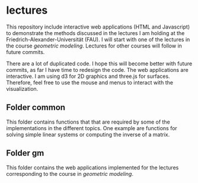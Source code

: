 # lectures
This repository include interactive web applications (HTML and Javascript) to demonstrate the methods discussed 
in the lectures I am holding at the Friedrich-Alexander-Universität (FAU). I will start with one of the lectures 
in the course *geometric modeling*. Lectures for other courses will follow in future commits. 

There are a lot of duplicated code. I hope this will become better with future commits, as far I have time to 
redesign the code. The web applications are interactive. I am using d3 for 2D graphics and three.js for surfaces. Therefore, feel free to use the mouse and menus to interact with the visualization.

## Folder common
This folder contains functions that that are required by some of the implementations in the different topics. One
example are functions for solving simple linear systems or computing the inverse of a matrix.

## Folder gm
This folder contains the web applications implemented for the lectures corresponding to the course 
in *geometric modeling*.